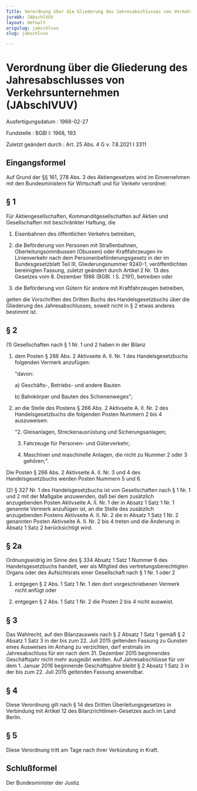 ```yaml
---
Title: Verordnung über die Gliederung des Jahresabschlusses von Verkehrsunternehmen
jurabk: JAbschlVUV
layout: default
origslug: jabschlvuv
slug: jabschlvuv

---
```


# Verordnung über die Gliederung des Jahresabschlusses von Verkehrsunternehmen (JAbschlVUV)

Ausfertigungsdatum
:   1968-02-27

Fundstelle
:   BGBl I: 1968, 193

Zuletzt geändert durch
:   Art. 25 Abs. 4 G v. 7.8.2021 I 3311


## Eingangsformel

Auf Grund der §§ 161, 278 Abs. 3 des Aktiengesetzes wird im Einvernehmen mit den Bundesministern für Wirtschaft und für Verkehr verordnet:


## § 1

Für Aktiengesellschaften, Kommanditgesellschaften auf Aktien und Gesellschaften mit beschränkter Haftung, die

1.  Eisenbahnen des öffentlichen Verkehrs betreiben,


2.  die Beförderung von Personen mit Straßenbahnen, Oberleitungsomnibussen (Obussen) oder Kraftfahrzeugen im Linienverkehr nach dem Personenbeförderungsgesetz in der im Bundesgesetzblatt Teil III, Gliederungsnummer 9240-1, veröffentlichten bereinigten Fassung, zuletzt geändert durch Artikel 2 Nr. 13 des Gesetzes vom 8. Dezember 1986 (BGBl. I S. 2191), betreiben oder


3.  die Beförderung von Gütern für andere mit Kraftfahrzeugen betreiben,



gelten die Vorschriften des Dritten Buchs des Handelsgesetzbuchs über die Gliederung des Jahresabschlusses, soweit nicht in § 2 etwas anderes bestimmt ist.


## § 2

(1) Gesellschaften nach § 1 Nr. 1 und 2 haben in der Bilanz

1.  dem Posten § 266 Abs. 2 Aktivseite A. II. Nr. 1 des Handelsgesetzbuchs folgenden Vermerk anzufügen:

    "davon:

    a)  Geschäfts-, Betriebs- und andere Bauten


    b)  Bahnkörper und Bauten des Schienenweges";





2.  an die Stelle des Postens § 266 Abs. 2 Aktivseite A. II. Nr. 2 des Handelsgesetzbuchs die folgenden Posten Nummern 2 bis 4 auszuweisen:

    "2. Gleisanlagen, Streckenausrüstung und Sicherungsanlagen;


    3.  Fahrzeuge für Personen- und Güterverkehr;


    4.  Maschinen und maschinelle Anlagen, die nicht zu Nummer 2 oder 3 gehören;".






Die Posten § 266 Abs. 2 Aktivseite A. II. Nr. 3 und 4 des Handelsgesetzbuchs werden Posten Nummern 5 und 6.

(2) § 327 Nr. 1 des Handelsgesetzbuchs ist von Gesellschaften nach § 1 Nr. 1 und 2 mit der Maßgabe anzuwenden, daß bei dem zusätzlich anzugebenden Posten Aktivseite A. II. Nr. 1 der in Absatz 1 Satz 1 Nr. 1 genannte Vermerk anzufügen ist, an die Stelle des zusätzlich anzugebenden Postens Aktivseite A. II. Nr. 2 die in Absatz 1 Satz 1 Nr. 2 genannten Posten Aktivseite A. II. Nr. 2 bis 4 treten und die Änderung in Absatz 1 Satz 2 berücksichtigt wird.


## § 2a

Ordnungswidrig im Sinne des § 334 Absatz 1 Satz 1 Nummer 6 des Handelsgesetzbuchs handelt, wer als Mitglied des vertretungsberechtigten Organs oder des Aufsichtsrats einer Gesellschaft nach § 1 Nr. 1 oder 2

1.  entgegen § 2 Abs. 1 Satz 1 Nr. 1 den dort vorgeschriebenen Vermerk nicht anfügt oder


2.  entgegen § 2 Abs. 1 Satz 1 Nr. 2 die Posten 2 bis 4 nicht ausweist.





## § 3

Das Wahlrecht, auf den Bilanzausweis nach § 2 Absatz 1 Satz 1 gemäß § 2 Absatz 1 Satz 3 in der bis zum 22. Juli 2015 geltenden Fassung zu Gunsten eines Ausweises im Anhang zu verzichten, darf erstmals im Jahresabschluss für ein nach dem 31. Dezember 2015 beginnendes Geschäftsjahr nicht mehr ausgeübt werden. Auf Jahresabschlüsse für vor dem 1. Januar 2016 beginnende Geschäftsjahre bleibt § 2 Absatz 1 Satz 3 in der bis zum 22. Juli 2015 geltenden Fassung anwendbar.


## § 4

Diese Verordnung gilt nach § 14 des Dritten Überleitungsgesetzes in Verbindung mit Artikel 12 des Bilanzrichtlinien-Gesetzes auch im Land Berlin.


## § 5

Diese Verordnung tritt am Tage nach ihrer Verkündung in Kraft.


## Schlußformel

Der Bundesminister der Justiz

